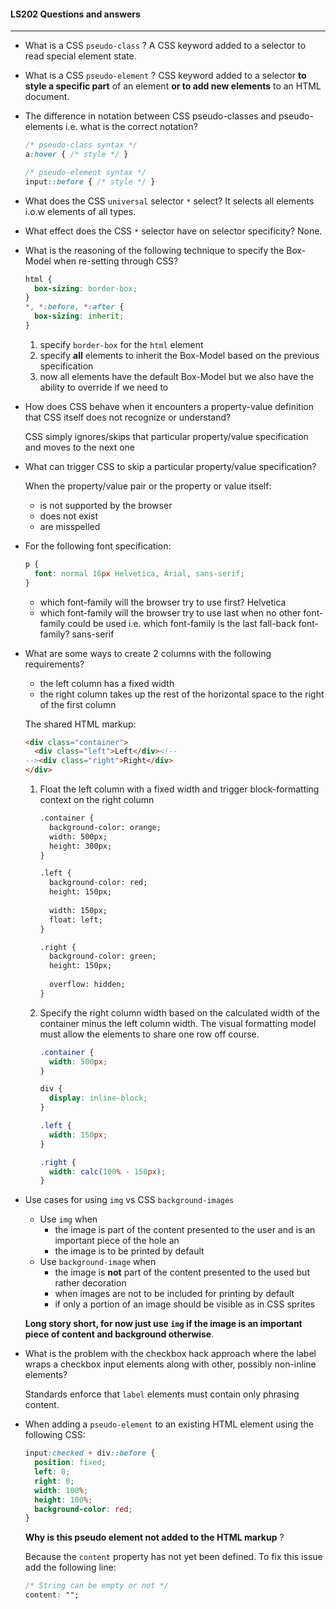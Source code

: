 #### LS202 Questions and answers

---

- What is a CSS `pseudo-class` ? 
  A CSS keyword added to a selector to read special element state.

- What is a CSS `pseudo-element` ?
  CSS keyword added to a selector **to style a specific part** of an element **or to add new elements** to an HTML document.

- The difference in notation between CSS pseudo-classes and pseudo-elements i.e. what is the correct notation?

  ```css
  /* pseudo-class syntax */
  a:hover { /* style */ }
  
  /* pseudo-element syntax */
  input::before { /* style */ }
  ```

- What does the CSS `universal` selector `*` select?
  It selects all elements i.o.w elements of all types.

- What effect does the CSS `*` selector have on selector specificity?
  None.

- What is the reasoning of the following technique to specify the Box-Model when re-setting through CSS?

  ```css
  html {
    box-sizing: border-box;
  }
  *, *:before, *:after {
    box-sizing: inherit;
  }
  ```

  1. specify `border-box` for the `html` element
  2. specify **all** elements to inherit the Box-Model based on the previous specification
  3. now all elements have the default Box-Model but we also have the ability to override if we need to

- How does CSS behave when it encounters a property-value definition that CSS itself does not recognize or understand?

  CSS simply ignores/skips that particular property/value specification and moves to the next one

- What can trigger CSS to skip a particular property/value specification?

  When the property/value pair or the property or value itself:

  - is not supported by the browser
  - does not exist
  - are misspelled

- For the following font specification:

  ```css
  p {
    font: normal 16px Helvetica, Arial, sans-serif;
  }
  ```

  - which font-family will the browser try to use first?
    Helvetica
  - which font-family will the browser try to use last when no other font-family could be used i.e.
    which font-family is the last fall-back font-family?
    sans-serif

- What are some ways to create 2 columns with the following requirements?

  - the left column has a fixed width
  - the right column  takes up the rest of the horizontal space to the right of the first column


  The  shared HTML markup:

  ```html
  <div class="container">
    <div class="left">Left</div><!--
  --><div class="right">Right</div>
  </div>
  ```

  

  1. Float the left column with a fixed width and trigger block-formatting context on the right column

     ```html
     .container {
       background-color: orange;
       width: 500px;
       height: 300px;
     }
     
     .left {
       background-color: red;
       height: 150px;
       
       width: 150px;
       float: left;
     }
     
     .right {
       background-color: green;
       height: 150px;
         
       overflow: hidden;
     }
     ```

  2. Specify the right column width based on the calculated width of the container minus the left column width. The visual formatting model must allow the elements to share one row off course.

     ```css
     .container {
       width: 500px;
     }
     
     div {
       display: inline-block;
     }
     
     .left {
       width: 150px;
     }
     
     .right {
       width: calc(100% - 150px);
     }
     ```

- Use cases for using `img` vs CSS `background-images`

  - Use `img` when
    - the image is part of the content presented to the user and is an important piece of the hole an
    - the image is to be printed by default
  - Use `background-image` when
    - the image is **not** part of the content presented to the used but rather decoration
    - when images are not to be included for printing by default
    - if only a portion of an image should be visible as in CSS sprites

  **Long story short, for now just use `img` if the image is an important piece of content and background otherwise**.

- What is the problem with the checkbox hack approach where the label wraps a checkbox input elements along with other, possibly non-inline elements?

  Standards enforce that `label` elements must contain only phrasing content.

- When adding a `pseudo-element` to an existing HTML element using the following CSS:

  ```css
  input:checked + div::before {
    position: fixed;
    left: 0;
    right: 0;
    width: 100%;
    height: 100%;
    background-color: red;
  }
  ```

  **Why is this pseudo element not added to the HTML markup** ?


  Because the `content` property has not yet been defined. To fix this issue add the following line:

  ```css
  /* String can be empty or not */
  content: "";
  ```

